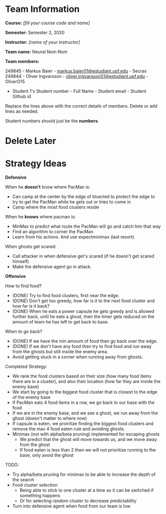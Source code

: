 # Team Information

**Course:** _[fill your course code and name]_

**Semester:** Semester 2, 2020

**Instructor:** _[name of your instructor]_

**Team name:** Neural Nom Nom

**Team members:**

249845 - Markus Baier - markus.baier01@estudiant.upf.edu - Secras
249844 - Oliver Ingvarsson - oliver.ingvarsson01@estudiant.upf.edu - OliverO15
* Student 1's Student number - Full Name - Student email - Student Github id

Replace the lines above with the correct details of members. Delete or add lines as needed.

Student numbers should just be the **numbers**.

# Delete Later

# Strategy Ideas

**Defensive**

When he **doesn't** know where PacMan is:
- Can camp at the center by the edge of blue/red to protect the edge to try to get the PacMan while he gets out or tries to come in
- Camp where the most food clusters reside

When he **knows** where pacman is:
- MinMax to predict what route the PacMan will go and catch him that way
- Find an algorithm to corner the PacMan
- Learn from his actions. And use expectminimax (last resort)

When ghosts get scared:
- Call attacker in when defensive get's scared (if he doesn't get scared himself)
- Make the defensive agent go in attack.

**Offensive**

How to find food?
- (DONE) Try to find food clusters, first near the edge.
- (DONE) Don't get too greedy, how far is it to the next food cluster and how far is it back?
- (DONE) When he eats a power capsule he gets greedy and is allowed further back, until he eats a ghost, then the timer gets reduced on the amount of team he has left to get back to base.

When to go back?
- (DONE) If we have the min amount of food then go back over the edge.
- (DONE) If we don't have any food then try to find food and run away from the ghosts but still inside the enemy area.
- Avoid getting stuck in a corner when running away from ghosts.

Completed Strategy:
- We rank the food clusters based on their size (how many food items there are in a cluster), and also their location (how far they are inside the enemy base)
- We start by going to the biggest food cluster that is closest to the edge of the enemy base
- If PacMan eats 4 food items in a row, we go back to our base with the food
- If we are in the enemy base, and we see a ghost, we run away from the ghost (doesn't matter to where now)
- If capsule is eaten, we proiritize finding the biggest food clusters and remove the max 4 food eaten rule and avoiding ghosts.
- Minimax (not with alpha/beta pruning) implemented for escaping ghosts
  - We predict that the ghost will move towards us, and we move away from the ghost
  - If food eaten is less than 2 then we will not prioritize running to the base, only avoid the ghost

TODO:
- Try alpha/beta pruning for minimax to be able to increase the depth of the search
- Food cluster selection
  - Being able to stick to one cluster at a time so it can be switched if something happens
  - Or for selecting random cluster to decrease predictability
- Turn into defensive agent when food from our team is low
